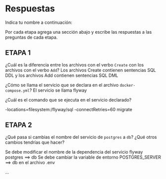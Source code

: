 # Respuestas

Indica tu nombre a continuación: 

Por cada etapa agrega una sección abajo y escribe las respuestas a las preguntas de cada etapa.

## ETAPA 1

¿Cuál es la diferencia entre los archivos con el verbo `Create` con los archivos con el verbo `Add`?
Los archivos Create contienen sentencias SQL DDL y los archivos Add contienen sentencias SQL DML

¿Cómo se llama el servicio que se declara en el archivo `docker-compose.yml`?
El servicio se llama flyway

¿Cuál es el comando que se ejecuta en el servicio declarado?

-locations=filesystem:/flyway/sql -connectRetries=60 migrate

## ETAPA 2

¿Qué pasa si cambias el nombre del servicio de `postgres` a `db`? ¿Qué otros cambios tendrías que hacer?

Se debe modificar el nombre de la dependencia del servicio flyway postgres ==> db
Se debe cambiar la variable de entorno POSTGRES_SERVER ==> db en el archivo .env


...
